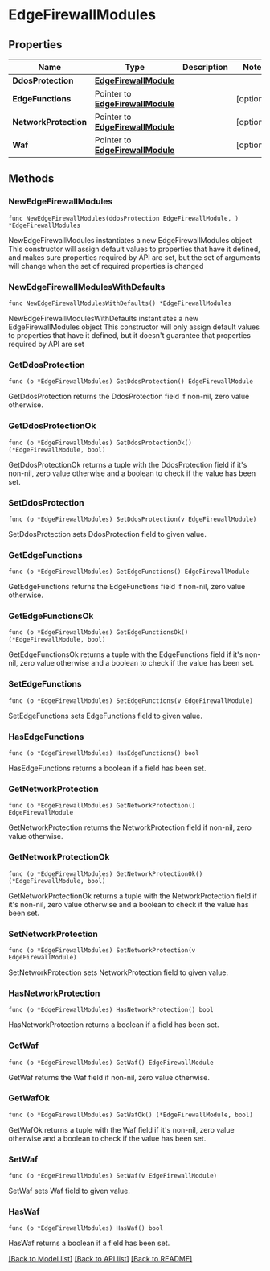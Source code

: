 # EdgeFirewallModules

## Properties

Name | Type | Description | Notes
------------ | ------------- | ------------- | -------------
**DdosProtection** | [**EdgeFirewallModule**](EdgeFirewallModule.md) |  | 
**EdgeFunctions** | Pointer to [**EdgeFirewallModule**](EdgeFirewallModule.md) |  | [optional] 
**NetworkProtection** | Pointer to [**EdgeFirewallModule**](EdgeFirewallModule.md) |  | [optional] 
**Waf** | Pointer to [**EdgeFirewallModule**](EdgeFirewallModule.md) |  | [optional] 

## Methods

### NewEdgeFirewallModules

`func NewEdgeFirewallModules(ddosProtection EdgeFirewallModule, ) *EdgeFirewallModules`

NewEdgeFirewallModules instantiates a new EdgeFirewallModules object
This constructor will assign default values to properties that have it defined,
and makes sure properties required by API are set, but the set of arguments
will change when the set of required properties is changed

### NewEdgeFirewallModulesWithDefaults

`func NewEdgeFirewallModulesWithDefaults() *EdgeFirewallModules`

NewEdgeFirewallModulesWithDefaults instantiates a new EdgeFirewallModules object
This constructor will only assign default values to properties that have it defined,
but it doesn't guarantee that properties required by API are set

### GetDdosProtection

`func (o *EdgeFirewallModules) GetDdosProtection() EdgeFirewallModule`

GetDdosProtection returns the DdosProtection field if non-nil, zero value otherwise.

### GetDdosProtectionOk

`func (o *EdgeFirewallModules) GetDdosProtectionOk() (*EdgeFirewallModule, bool)`

GetDdosProtectionOk returns a tuple with the DdosProtection field if it's non-nil, zero value otherwise
and a boolean to check if the value has been set.

### SetDdosProtection

`func (o *EdgeFirewallModules) SetDdosProtection(v EdgeFirewallModule)`

SetDdosProtection sets DdosProtection field to given value.


### GetEdgeFunctions

`func (o *EdgeFirewallModules) GetEdgeFunctions() EdgeFirewallModule`

GetEdgeFunctions returns the EdgeFunctions field if non-nil, zero value otherwise.

### GetEdgeFunctionsOk

`func (o *EdgeFirewallModules) GetEdgeFunctionsOk() (*EdgeFirewallModule, bool)`

GetEdgeFunctionsOk returns a tuple with the EdgeFunctions field if it's non-nil, zero value otherwise
and a boolean to check if the value has been set.

### SetEdgeFunctions

`func (o *EdgeFirewallModules) SetEdgeFunctions(v EdgeFirewallModule)`

SetEdgeFunctions sets EdgeFunctions field to given value.

### HasEdgeFunctions

`func (o *EdgeFirewallModules) HasEdgeFunctions() bool`

HasEdgeFunctions returns a boolean if a field has been set.

### GetNetworkProtection

`func (o *EdgeFirewallModules) GetNetworkProtection() EdgeFirewallModule`

GetNetworkProtection returns the NetworkProtection field if non-nil, zero value otherwise.

### GetNetworkProtectionOk

`func (o *EdgeFirewallModules) GetNetworkProtectionOk() (*EdgeFirewallModule, bool)`

GetNetworkProtectionOk returns a tuple with the NetworkProtection field if it's non-nil, zero value otherwise
and a boolean to check if the value has been set.

### SetNetworkProtection

`func (o *EdgeFirewallModules) SetNetworkProtection(v EdgeFirewallModule)`

SetNetworkProtection sets NetworkProtection field to given value.

### HasNetworkProtection

`func (o *EdgeFirewallModules) HasNetworkProtection() bool`

HasNetworkProtection returns a boolean if a field has been set.

### GetWaf

`func (o *EdgeFirewallModules) GetWaf() EdgeFirewallModule`

GetWaf returns the Waf field if non-nil, zero value otherwise.

### GetWafOk

`func (o *EdgeFirewallModules) GetWafOk() (*EdgeFirewallModule, bool)`

GetWafOk returns a tuple with the Waf field if it's non-nil, zero value otherwise
and a boolean to check if the value has been set.

### SetWaf

`func (o *EdgeFirewallModules) SetWaf(v EdgeFirewallModule)`

SetWaf sets Waf field to given value.

### HasWaf

`func (o *EdgeFirewallModules) HasWaf() bool`

HasWaf returns a boolean if a field has been set.


[[Back to Model list]](../README.md#documentation-for-models) [[Back to API list]](../README.md#documentation-for-api-endpoints) [[Back to README]](../README.md)


